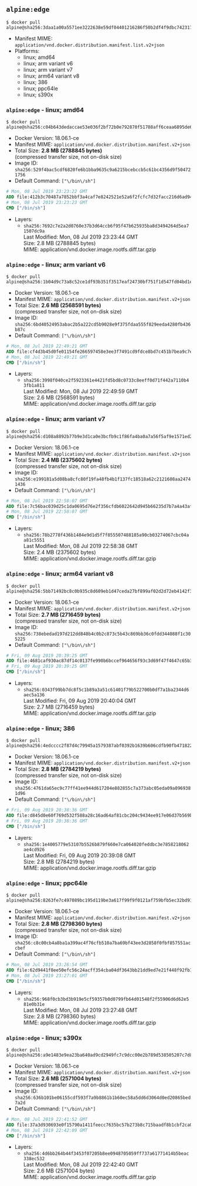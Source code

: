 ## `alpine:edge`

```console
$ docker pull alpine@sha256:3daa1a00a5571ee3222638e59df04401216286f50b2df4f9dbc7423171f0b2b3
```

-	Manifest MIME: `application/vnd.docker.distribution.manifest.list.v2+json`
-	Platforms:
	-	linux; amd64
	-	linux; arm variant v6
	-	linux; arm variant v7
	-	linux; arm64 variant v8
	-	linux; 386
	-	linux; ppc64le
	-	linux; s390x

### `alpine:edge` - linux; amd64

```console
$ docker pull alpine@sha256:c04b643dedaccae53e036f2bf72b0e792870f51708aff6ceaa6895de60e46257
```

-	Docker Version: 18.06.1-ce
-	Manifest MIME: `application/vnd.docker.distribution.manifest.v2+json`
-	Total Size: **2.8 MB (2788845 bytes)**  
	(compressed transfer size, not on-disk size)
-	Image ID: `sha256:529f4bac5cdf6820fe6b1bba9635c9a6215bcebccb5c61bc4356d9f504721756`
-	Default Command: `["\/bin\/sh"]`

```dockerfile
# Mon, 08 Jul 2019 23:23:22 GMT
ADD file:412b3c70487a7852bbf3a4caf7e8242521e52a6f2fcfc7d32facc216d6ad943f in / 
# Mon, 08 Jul 2019 23:23:23 GMT
CMD ["/bin/sh"]
```

-	Layers:
	-	`sha256:7692c7e2a2d0760e37b3d64ccb6f95f47b625935ba8d3494264d5ea71507dc9a`  
		Last Modified: Mon, 08 Jul 2019 23:23:44 GMT  
		Size: 2.8 MB (2788845 bytes)  
		MIME: application/vnd.docker.image.rootfs.diff.tar.gzip

### `alpine:edge` - linux; arm variant v6

```console
$ docker pull alpine@sha256:1b04d9c73a8c52ce1df93b351f3517eaf24730bf751f1d547fd04bd1e41720f6
```

-	Docker Version: 18.06.1-ce
-	Manifest MIME: `application/vnd.docker.distribution.manifest.v2+json`
-	Total Size: **2.6 MB (2568591 bytes)**  
	(compressed transfer size, not on-disk size)
-	Image ID: `sha256:6bd40524953abac2b5a222cd5b9028e9f375fdaa555f829eeda4280fb436b87c`
-	Default Command: `["\/bin\/sh"]`

```dockerfile
# Mon, 08 Jul 2019 22:49:21 GMT
ADD file:cf4d3b45d0fe01154fe266597458e3ee3f7491cd9fdce8bd7c451b7bea9c7e89 in / 
# Mon, 08 Jul 2019 22:49:21 GMT
CMD ["/bin/sh"]
```

-	Layers:
	-	`sha256:3998f040ce2f5923361e4421fd5bd8c0733c8eeff0d71f442a7110b43fb1a811`  
		Last Modified: Mon, 08 Jul 2019 22:49:59 GMT  
		Size: 2.6 MB (2568591 bytes)  
		MIME: application/vnd.docker.image.rootfs.diff.tar.gzip

### `alpine:edge` - linux; arm variant v7

```console
$ docker pull alpine@sha256:d108a8892b77b9e3d1ca0e3bcfb9c1f86fa4ba0a7a56f5af9e1571ed27458f3c
```

-	Docker Version: 18.06.1-ce
-	Manifest MIME: `application/vnd.docker.distribution.manifest.v2+json`
-	Total Size: **2.4 MB (2375602 bytes)**  
	(compressed transfer size, not on-disk size)
-	Image ID: `sha256:e199181a5d08ba8cfc80f19fa48fb4b1f137fc18518a62c2121608aa24741436`
-	Default Command: `["\/bin\/sh"]`

```dockerfile
# Mon, 08 Jul 2019 22:58:07 GMT
ADD file:7c56bac039d25c1da0695d76e2f356cfdb6022642d945b66235d7b7a4a43af63 in / 
# Mon, 08 Jul 2019 22:58:07 GMT
CMD ["/bin/sh"]
```

-	Layers:
	-	`sha256:78b2778f436b1484e9d1d5f7f855507488185a90cb03274067cbc04aa81c5551`  
		Last Modified: Mon, 08 Jul 2019 22:58:38 GMT  
		Size: 2.4 MB (2375602 bytes)  
		MIME: application/vnd.docker.image.rootfs.diff.tar.gzip

### `alpine:edge` - linux; arm64 variant v8

```console
$ docker pull alpine@sha256:5bb71492bc8c0b935c8d609eb1d47ceda27bf899af02d2d72eb4142f35a03675
```

-	Docker Version: 18.06.1-ce
-	Manifest MIME: `application/vnd.docker.distribution.manifest.v2+json`
-	Total Size: **2.7 MB (2716459 bytes)**  
	(compressed transfer size, not on-disk size)
-	Image ID: `sha256:738ebedad197d212dd848b4c0b2c873c5b43c869bb36c0fdd344088f1c305225`
-	Default Command: `["\/bin\/sh"]`

```dockerfile
# Fri, 09 Aug 2019 20:39:25 GMT
ADD file:4681caf930ac87df14c0137fe990b6bccef964656f93c3d69f47f4647c65b3ce in / 
# Fri, 09 Aug 2019 20:39:25 GMT
CMD ["/bin/sh"]
```

-	Layers:
	-	`sha256:0343f99bb7dc8f5c1b89a3a51c61401f79b522700b0df7a1ba2344d6aec5a136`  
		Last Modified: Fri, 09 Aug 2019 20:40:04 GMT  
		Size: 2.7 MB (2716459 bytes)  
		MIME: application/vnd.docker.image.rootfs.diff.tar.gzip

### `alpine:edge` - linux; 386

```console
$ docker pull alpine@sha256:4edcccc2f87d4c79945a1579387abf0392b1639b606cdfb90fb4718223f9bb5f
```

-	Docker Version: 18.06.1-ce
-	Manifest MIME: `application/vnd.docker.distribution.manifest.v2+json`
-	Total Size: **2.8 MB (2784219 bytes)**  
	(compressed transfer size, not on-disk size)
-	Image ID: `sha256:4761da65ec9c77ff41ee944d617204e882855c7a373abc05eda09a0969381d96`
-	Default Command: `["\/bin\/sh"]`

```dockerfile
# Fri, 09 Aug 2019 20:38:36 GMT
ADD file:d845d0e60f769d532f588a28c16ad64af81cbc204c9434ee917e06d37b569b43 in / 
# Fri, 09 Aug 2019 20:38:36 GMT
CMD ["/bin/sh"]
```

-	Layers:
	-	`sha256:1e4005779e53107b5526b879f660e7ca064020feddbc3e7858218062ae4cd926`  
		Last Modified: Fri, 09 Aug 2019 20:39:08 GMT  
		Size: 2.8 MB (2784219 bytes)  
		MIME: application/vnd.docker.image.rootfs.diff.tar.gzip

### `alpine:edge` - linux; ppc64le

```console
$ docker pull alpine@sha256:8263fe7c497089bc195d119be3a617f99f9f0121af759bfb5ec32bd914c55bcd
```

-	Docker Version: 18.06.1-ce
-	Manifest MIME: `application/vnd.docker.distribution.manifest.v2+json`
-	Total Size: **2.8 MB (2798360 bytes)**  
	(compressed transfer size, not on-disk size)
-	Image ID: `sha256:c8c00cb4a8ba1a399ac4f76cfb510a7ba69bf43ee3d2858f0fbf857551accbef`
-	Default Command: `["\/bin\/sh"]`

```dockerfile
# Mon, 08 Jul 2019 23:26:54 GMT
ADD file:62d9441f8ee50efc56c24acff354cba04df3643bb21dd9ed7e21f448f92fb18e in / 
# Mon, 08 Jul 2019 23:27:01 GMT
CMD ["/bin/sh"]
```

-	Layers:
	-	`sha256:968f0cb3bd3b919e5cf59357b0d0799fb64d01548f2f55906d6d62e581e0b31e`  
		Last Modified: Mon, 08 Jul 2019 23:27:48 GMT  
		Size: 2.8 MB (2798360 bytes)  
		MIME: application/vnd.docker.image.rootfs.diff.tar.gzip

### `alpine:edge` - linux; s390x

```console
$ docker pull alpine@sha256:a9e1483e9ea23ba640ad9cd2949fc7c9dcc00e2b789d538505207c7d8f1637f3
```

-	Docker Version: 18.06.1-ce
-	Manifest MIME: `application/vnd.docker.distribution.manifest.v2+json`
-	Total Size: **2.6 MB (2571004 bytes)**  
	(compressed transfer size, not on-disk size)
-	Image ID: `sha256:636b101be06155cdf593f7a9b8861b1b60ec58a5dd6d3064d0ed20865bed7a2d`
-	Default Command: `["\/bin\/sh"]`

```dockerfile
# Mon, 08 Jul 2019 22:41:52 GMT
ADD file:37a3d930693e0f15790a1411feecc7635bc57b273b8c715baadf8b1cbf2ca085 in / 
# Mon, 08 Jul 2019 22:42:09 GMT
CMD ["/bin/sh"]
```

-	Layers:
	-	`sha256:4d6bb264b44f3453f07205b8ee0948705059ff737a61771414b5beac338ec532`  
		Last Modified: Mon, 08 Jul 2019 22:42:40 GMT  
		Size: 2.6 MB (2571004 bytes)  
		MIME: application/vnd.docker.image.rootfs.diff.tar.gzip
